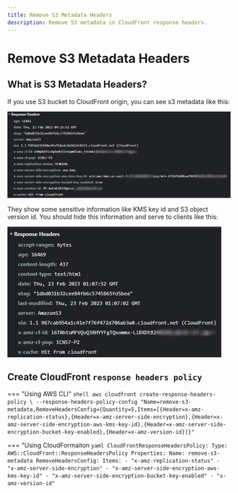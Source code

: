 ```yaml
---
title: Remove S3 Metadata Headers
description: Remove S3 metadata in CloudFront response headers.
---
```


# Remove S3 Metadata Headers

## What is S3 Metadata Headers?

If you use S3 bucket to CloudFront origin, you can see s3 metadata like this:

![Before remove s3 metadata headers](../../assets/images/cloudfront/remove-s3-metadata-headers/01.png)

They show some sensitive information like KMS key id and S3 object version id. You should hide this information and serve to clients like this:

![After remove s3 metadata headers](../../assets/images/cloudfront/remove-s3-metadata-headers/02.png)

## Create CloudFront `response headers policy`

=== "Using AWS CLI"
    ``` shell
    aws cloudfront create-response-headers-policy \
        --response-headers-policy-config "Name=remove-s3-metadata,RemoveHeadersConfig={Quantity=5,Items=[{Header=x-amz-replication-status},{Header=x-amz-server-side-encryption},{Header=x-amz-server-side-encryption-aws-kms-key-id},{Header=x-amz-server-side-encryption-bucket-key-enabled},{Header=x-amz-version-id}]}"
    ```

=== "Using CloudFormaiton
    ``` yaml
    CloudFrontResponseHeadersPolicy:
      Type: AWS::CloudFront::ResponseHeadersPolicy
      Properties:
        Name: remove-s3-metadata
        RemoveHeadersConfig:
          Items:
            - "x-amz-replication-status"
            - "x-amz-server-side-encryption"
            - "x-amz-server-side-encryption-aws-kms-key-id"
            - "x-amz-server-side-encryption-bucket-key-enabled"
            - "x-amz-version-id"
    ```